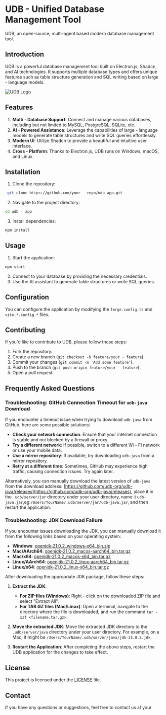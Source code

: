 # UDB - Unified Database Management Tool
UDB, an open-source, multi-agent based modern database management tool.
## Introduction
UDB is a powerful database management tool built on Electron.js, Shadcn, and AI technologies. It supports multiple database types and offers unique features such as table structure generation and SQL writing based on large - language models.

![UDB Logo](./images/Screenshots/Screenshot%202025-05-27%20at%203.07.12 PM.png "UDB Logo")

## Features
1. **Multi - Database Support**: Connect and manage various databases, including but not limited to MySQL, PostgreSQL, SQLite, etc.
2. **AI - Powered Assistance**: Leverage the capabilities of large - language models to generate table structures and write SQL queries effortlessly.
3. **Modern UI**: Utilize Shadcn to provide a beautiful and intuitive user interface.
4. **Cross - Platform**: Thanks to Electron.js, UDB runs on Windows, macOS, and Linux.

## Installation
1. Clone the repository:
```bash
 git clone https://github.com/your - repo/udb-app.git
```
2. Navigate to the project directory:
```bash
cd udb - app
```
3. Install dependencies:
```bash
npm install
```

## Usage
1. Start the application:
```bash
npm start
```
2. Connect to your database by providing the necessary credentials.
3. Use the AI assistant to generate table structures or write SQL queries.

## Configuration
You can configure the application by modifying the `forge.config.ts` and `vite.*.config.*` files.

## Contributing
If you'd like to contribute to UDB, please follow these steps:
1. Fork the repository.
2. Create a new branch (`git checkout -b feature/your - feature`).
3. Commit your changes (`git commit -m 'Add some feature'`).
4. Push to the branch (`git push origin feature/your - feature`).
5. Open a pull request.

## Frequently Asked Questions
### Troubleshooting: GitHub Connection Timeout for `udb-java` Download
If you encounter a timeout issue when trying to download `udb-java` from GitHub, here are some possible solutions:

- **Check your network connection**: Ensure that your internet connection is stable and not blocked by a firewall or proxy.
- **Try a different network**: If possible, switch to a different Wi - Fi network or use your mobile data.
- **Use a mirror repository**: If available, try downloading `udb-java` from a mirror repository.
- **Retry at a different time**: Sometimes, GitHub may experience high traffic, causing connection issues. Try again later.

Alternatively, you can manually download the latest version of `udb-java` from the download address: [https://github.com/udb-org/udb-java/releases](https://github.com/udb-org/udb-java/releases), place it in the `.udb/server/jar` directory under your user directory, name it `udb-java.jar`,eg:`/Users/YourName/.udb/server/jar/udb-java.jar`, and then restart the application.
### Troubleshooting: JDK Download Failure
If you encounter issues downloading the JDK, you can manually download it from the following links based on your operating system:


- **Windows**: [openjdk-21.0.2_windows-x64_bin.zip](https://download.java.net/java/GA/jdk21.0.2/f2283984656d49d69e91c558476027ac/13/GPL/openjdk-21.0.2_windows-x64_bin.zip)
- **Mac/AArch64**: [openjdk-21.0.2_macos-aarch64_bin.tar.gz](https://download.java.net/java/GA/jdk21.0.2/f2283984656d49d69e91c558476027ac/13/GPL/openjdk-21.0.2_macos-aarch64_bin.tar.gz)
- **Mac/x64**: [openjdk-21.0.2_macos-x64_bin.tar.gz](https://download.java.net/java/GA/jdk21.0.2/f2283984656d49d69e91c558476027ac/13/GPL/openjdk-21.0.2_macos-x64_bin.tar.gz)
- **Linux/AArch64**: [openjdk-21.0.2_linux-aarch64_bin.tar.gz](https://download.java.net/java/GA/jdk21.0.2/f2283984656d49d69e91c558476027ac/13/GPL/openjdk-21.0.2_linux-aarch64_bin.tar.gz)
- **Linux/x64**: [openjdk-21.0.2_linux-x64_bin.tar.gz](https://download.java.net/java/GA/jdk21.0.2/f2283984656d49d69e91c558476027ac/13/GPL/openjdk-21.0.2_linux-x64_bin.tar.gz)

After downloading the appropriate JDK package, follow these steps:

1. **Extract the JDK**:
   - **For ZIP files (Windows)**: Right - click on the downloaded ZIP file and select "Extract All".
   - **For TAR.GZ files (Mac/Linux)**: Open a terminal, navigate to the directory where the file is downloaded, and run the command `tar -xzf <filename.tar.gz>`.

2. **Move the extracted JDK**: Move the extracted JDK directory to the `.udb/server/java` directory under your user directory. For example, on a Mac, it might be `/Users/YourName/.udb/server/java/jdk-21.0.2.jdk`.

3. **Restart the Application**: After completing the above steps, restart the UDB application for the changes to take effect.



## License
This project is licensed under the [LICENSE](LICENSE) file.

## Contact
If you have any questions or suggestions, feel free to contact us at your
